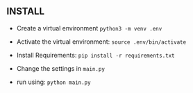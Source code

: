 ## INSTALL

- Create a virtual environment `python3 -m venv .env`

- Activate the virtual environment: `source .env/bin/activate`

- Install Requirements: `pip install -r requirements.txt`

- Change the settings in `main.py`

- run using: `python main.py`
